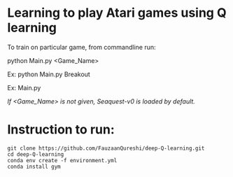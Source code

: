 # Learning to play Atari games using Q learning

To train on particular game, from commandline run:

python Main.py <Game_Name>

Ex: python Main.py Breakout

Ex: Main.py

*If <Game_Name> is not given, Seaquest-v0 is loaded by default.*

# Instruction to run:
```
git clone https://github.com/FauzaanQureshi/deep-Q-learning.git
cd deep-Q-learning
conda env create -f environment.yml
conda install gym
```
